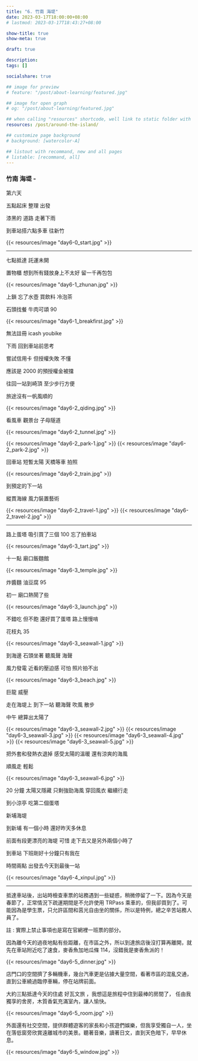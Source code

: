 ```yaml
---
title: "6. 竹南 海堤"
date: 2023-03-17T18:00:00+08:00
# lastmod: 2023-03-17T18:43:27+08:00

show-title: true
show-meta: true

draft: true

description:
tags: []

socialshare: true

## image for preview
# feature: "/post/about-learning/featured.jpg"

## image for open graph
# og: "/post/about-learning/featured.jpg"

## when calling "resources" shortcode, well link to static folder with this path 
resources: /post/around-the-island/

## customize page background
# background: [watercolor-A] 

## listout with recommand, new and all pages
# listable: [recommand, all]
---
```


<!--more-->

<!-- &nbsp; -->

<!-- [text]({ ref "relpath" })。 -->

### 竹南 海堤 -

第六天

五點起床 整理 出發

漆黑的 道路 走著下雨

到車站搭六點多車 往新竹

{{< resources/image "day6-0_start.jpg"  >}}

---

七點抵達 託運未開

置物櫃 想到所有錢放身上不太好 留一千再包包

{{< resources/image "day6-1_zhunan.jpg"  >}}

上鎖 忘了水壺 買飲料 冷泡茶

石頭找餐 牛肉可頌 90

{{< resources/image "day6-1_breakfirst.jpg"  >}}

無法註冊 icash youbike 

下雨 回到車站前思考

嘗試信用卡 但授權失敗 不懂

應該是 2000 的預授權金被擋

往回一站到崎頂 至少步行方便

旅途沒有一帆風順的

{{< resources/image "day6-2_qiding.jpg"  >}}

看風車 觀景台 子母隧道

{{< resources/image "day6-2_tunnel.jpg"  >}}

{{< resources/image "day6-2_park-1.jpg"  >}}
{{< resources/image "day6-2_park-2.jpg"  >}}

回車站 短暫太陽 天橋等車 拍照

{{< resources/image "day6-2_train.jpg"  >}}

到預定的下一站

縱貫海線 風力裝置藝術

{{< resources/image "day6-2_travel-1.jpg"  >}}
{{< resources/image "day6-2_travel-2.jpg"  >}}

---

路上蛋塔 吸引買了三個 100 忘了拍車站

{{< resources/image "day6-3_tart.jpg"  >}}

十一點 廟口飯麵館

{{< resources/image "day6-3_temple.jpg"  >}}

炸醬麵 油豆腐 95

初一 廟口熱鬧了些

{{< resources/image "day6-3_launch.jpg"  >}}

不錯吃 但不飽 還好買了蛋塔 路上慢慢啃

花枝丸 35

{{< resources/image "day6-3_seawall-1.jpg"  >}}

到海邊 石頭坐著 聽風聲 海聲

風力發電 近看的壓迫感 可怕 照片拍不出

{{< resources/image "day6-3_beach.jpg"  >}}

巨龍 威壓

走在海堤上 到下一站 聽海聲 吹風 散步

中午 總算出太陽了

{{< resources/image "day6-3_seawall-2.jpg"  >}}
{{< resources/image "day6-3_seawall-3.jpg"  >}}
{{< resources/image "day6-3_seawall-4.jpg"  >}}
{{< resources/image "day6-3_seawall-5.jpg"  >}}

把外套和發熱衣退掉 感受太陽的溫暖 還有涼爽的海風

順風走 輕鬆

{{< resources/image "day6-3_seawall-6.jpg"  >}}

20 分鐘 太陽又隱藏 只剩強勁海風 穿回風衣 繼續行走

到小涼亭 吃第二個蛋塔

新埔海堤

到新埔 有一個小時 還好昨天多休息

 前面有段更漂亮的海堤 可惜 走下去又是另外兩個小時了

 到車站 下班剛好十分鐘只有我在

時間兩點 出發去今天到最後一站

{{< resources/image "day6-4_xinpul.jpg"  >}}

---

抵達車站後，出站時檢查車票的站務遇到一些疑惑，稍微停留了一下。因為今天是春節了，正常情況下疏運期間是不允許使用 TRPass 乘車的，但我卻買到了。可能因為是學生票，只允許區間和莒光自由坐的關係，所以是特例，總之辛苦站務人員了。

註 : 實際上禁止事項也是寫在官網裡一班票的部分。

因為離今天的過夜地點有些距離，在市區之外，所以到達旅店後沒打算再離開，就先在車站附近吃了速食，麥香魚加地瓜條 114，沒錯我是麥香魚派的！

{{< resources/image "day6-5_dinner.jpg"  >}}

店門口的空間擠了多輛機車，幾台汽車更是佔據大量空間，看著市區的混亂交通，直到公車繞過臨停車輛，停在站牌前面。

大約三點抵達今天的住處 好瓦文旅 ，我想這是旅程中住到最棒的房間了， 任由我獨享的舍房，木質香氣充滿室內，讓人愉快。

{{< resources/image "day6-5_room.jpg"  >}}

外面還有社交空間，提供群體遊客的家長和小孩遊們娛樂，但我享受獨自一人，坐在落低窗旁欣賞遠離城市的美景。聽著音樂，讀著日文，直到天色暗下，早早休息。

{{< resources/image "day6-5_window.jpg"  >}}

